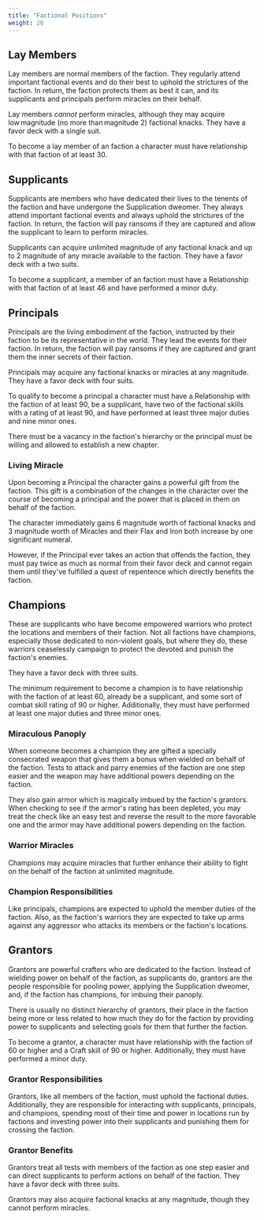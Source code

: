```yaml
---
title: "Factional Positions"
weight: 20
---
```


## Lay Members

Lay members are normal members of the faction.
They regularly attend important factional events and do their best to uphold the strictures of the faction.
In return, the faction protects them as best it can, and its supplicants and principals perform miracles on their behalf.

Lay members _cannot_ perform miracles, although they may acquire low magnitude (no more than magnitude 2) factional knacks.
They have a favor deck with a single suit.

To become a lay member of an faction a character must have relationship with that faction of at least 30.

## Supplicants

Supplicants are members who have dedicated their lives to the tenents of the faction and have undergone the Supplication dweomer.
They always attend important factional events and always uphold the strictures of the faction.
In return, the faction will pay ransoms if they are captured and allow the supplicant to learn to perform miracles.

Supplicants can acquire unlimited magnitude of any factional knack and up to 2 magnitude of any miracle available to the faction.
They have a favor deck with a two suits.

To become a supplicant, a member of an faction must have a Relationship with that faction of at least 46 and have performed a minor duty.

## Principals

Principals are the living embodiment of the faction, instructed by their faction to be its representative in the world.
They lead the events for their faction.
In return, the faction will pay ransoms if they are captured and grant them the inner secrets of their faction.

Principals may acquire any factional knacks or miracles at any magnitude.
They have a favor deck with four suits.

To qualify to become a principal a character must have a Relationship with the faction of at least 90, be a supplicant, have two of the factional skills with a rating of at least 90, and have performed at least three major duties and nine minor ones.

There must be a vacancy in the faction's hierarchy or the principal must be willing and allowed to establish a new chapter.

### Living Miracle

Upon becoming a Principal the character gains a powerful gift from the faction.
This gift is a combination of the changes in the character over the course of becoming a principal and the power that is placed in them on behalf of the faction.

The character immediately gains 6 magnitude worth of factional knacks and 3 magnitude worth of Miracles and their Flax and Iron both increase by one significant numeral.

However, if the Principal ever takes an action that offends the faction, they must pay twice as much as normal from their favor deck and cannot regain them until they've fulfilled a quest of repentence which directly benefits the faction.

## Champions

These are supplicants who have become empowered warriors who protect the locations and members of their faction.
Not all factions have champions, especially those dedicated to non-violent goals, but where they do, these warriors ceaselessly campaign to protect the devoted and punish the faction's enemies.

They have a favor deck with three suits.

The minimum requirement to become a champion is to have relationship with the faction of at least 60, already be a supplicant, and some sort of combat skill rating of 90 or higher.
Additionally, they must have performed at least one major duties and three minor ones.

### Miraculous Panoply

When someone becomes a champion they are gifted a specially consecrated weapon that gives them a bonus when wielded on behalf of the faction.
Tests to attack and parry enemies of the faction are one step easier and the weapon may have additional powers depending on the faction.

They also gain armor which is magically imbued by the faction's grantors.
When checking to see if the armor's rating has been depleted, you may treat the check like an easy test and reverse the result to the more favorable one and the armor may have additional powers depending on the faction.

### Warrior Miracles

Champions may acquire miracles that further enhance their ability to fight on the behalf of the faction at unlimited magnitude.

### Champion Responsibilities

Like principals, champions are expected to uphold the member duties of the faction.
Also, as the faction's warriors they are expected to take up arms against any aggressor who attacks its members or the faction's locations.

## Grantors

Grantors are powerful crafters who are dedicated to the faction.
Instead of wielding power on behalf of the faction, as supplicants do, grantors are the people responsible for pooling power, applying the Supplication dweomer, and, if the faction has champions, for imbuing their panoply.

There is usually no distinct hierarchy of grantors, their place in the faction being more or less related to how much they do for the faction by providing power to supplicants and selecting goals for them that further the faction.

To become a grantor, a character must have relationship with the faction of 60 or higher and a Craft skill of 90 or higher.
Additionally, they must have performed a minor duty.

### Grantor Responsibilities

Grantors, like all members of the faction, must uphold the factional duties.
Additionally, they are responsible for interacting with supplicants, principals, and champions, spending most of their time and power in locations run by factions and investing power into their supplicants and punishing them for crossing the faction.

### Grantor Benefits

Grantors treat all tests with members of the faction as one step easier and can direct supplicants to perform actions on behalf of the faction.
They have a favor deck with three suits.

Grantors may also acquire factional knacks at any magnitude, though they cannot perform miracles.
